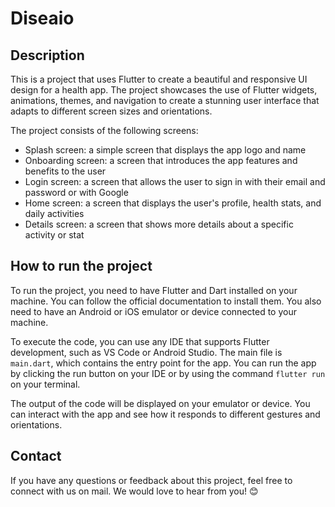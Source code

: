 # Diseaio

## Description
This is a project that uses Flutter to create a beautiful and responsive UI design for a health app. The project showcases the use of Flutter widgets, animations, themes, and navigation to create a stunning user interface that adapts to different screen sizes and orientations.

The project consists of the following screens:

- Splash screen: a simple screen that displays the app logo and name
- Onboarding screen: a screen that introduces the app features and benefits to the user
- Login screen: a screen that allows the user to sign in with their email and password or with Google
- Home screen: a screen that displays the user's profile, health stats, and daily activities
- Details screen: a screen that shows more details about a specific activity or stat


## How to run the project
To run the project, you need to have Flutter and Dart installed on your machine. You can follow the official documentation to install them. You also need to have an Android or iOS emulator or device connected to your machine.

To execute the code, you can use any IDE that supports Flutter development, such as VS Code or Android Studio. The main file is `main.dart`, which contains the entry point for the app. You can run the app by clicking the run button on your IDE or by using the command `flutter run` on your terminal.

The output of the code will be displayed on your emulator or device. You can interact with the app and see how it responds to different gestures and orientations.

## Contact
If you have any questions or feedback about this project, feel free to connect with us on mail. We would love to hear from you! 😊
